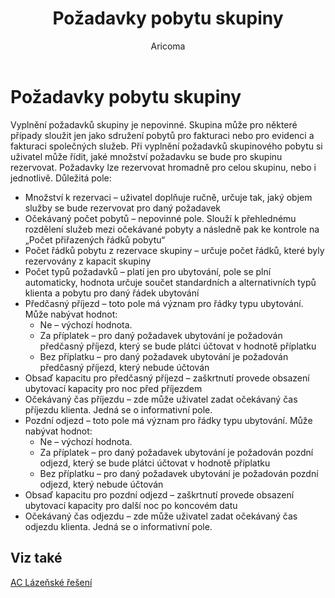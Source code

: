 ﻿---
    title: "Požadavky pobytu skupiny"
    author: Aricoma
    ms.date: 04/30/2018
    ms.topic: article
    ms.prod: dynamics-nav-2017
    ms.contentlocale: cs-cz
    ms.lasthandoff: 04/30/2018
---

# Požadavky pobytu skupiny

Vyplnění požadavků skupiny je nepovinné. Skupina může pro některé případy sloužit jen jako sdružení pobytů pro fakturaci nebo pro evidenci a fakturaci společných služeb.
Při vyplnění požadavků skupinového pobytu si uživatel může řídit, jaké množství požadavku se bude pro skupinu rezervovat. Požadavky lze rezervovat hromadně pro celou skupinu, nebo i jednotlivě.
Důležitá pole:
-	Množství k rezervaci – uživatel doplňuje ručně, určuje tak, jaký objem služby se bude rezervovat pro daný požadavek
-	Očekávaný počet pobytů – nepovinné pole. Slouží k přehlednému rozdělení služeb mezi očekávané pobyty a následně pak ke kontrole na „Počet přiřazených řádků pobytu“
-	Počet řádků pobytu z rezervace skupiny – určuje počet řádků, které byly rezervovány z kapacit skupiny
-	Počet typů požadavků – platí jen pro ubytování, pole se plní automaticky, hodnota určuje součet standardních a alternativních typů klienta a pobytu pro daný řádek ubytování
-	Předčasný příjezd – toto pole má význam pro řádky typu ubytování. Může nabývat hodnot:
	- 	Ne – výchozí hodnota. 
	- 	Za příplatek – pro daný požadavek ubytování je požadován předčasný příjezd, který se bude plátci účtovat v hodnotě příplatku
	- 	Bez příplatku – pro daný požadavek ubytování je požadován předčasný příjezd, který nebude účtován
-	Obsaď kapacitu pro předčasný příjezd – zaškrtnutí provede obsazení ubytovací kapacity pro noc před příjezdem
-	Očekávaný čas příjezdu – zde může uživatel zadat očekávaný čas příjezdu klienta. Jedná se o informativní pole.
-	Pozdní odjezd – toto pole má význam pro řádky typu ubytování. Může nabývat hodnot:
	- 	Ne – výchozí hodnota. 
	- 	Za příplatek – pro daný požadavek ubytování je požadován pozdní odjezd, který se bude plátci účtovat v hodnotě příplatku
	- 	Bez příplatku – pro daný požadavek ubytování je požadován pozdní odjezd, který nebude účtován
-	Obsaď kapacitu pro pozdní odjezd – zaškrtnutí provede obsazení ubytovací kapacity pro další noc po koncovém datu
-	Očekávaný čas odjezdu – zde může uživatel zadat očekávaný čas odjezdu klienta. Jedná se o informativní pole. 



## <a name="see-also"></a>Viz také
[AC Lázeňské řešení](ac-spa-solution.md)